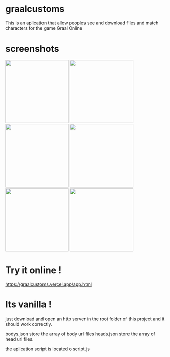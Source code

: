 

# graalcustoms
This is an aplication that allow peoples see and download files and match characters for the game Graal Online


# screenshots

<img src="https://github.com/gustavocodigo/graalcustoms/assets/108258194/7b1fed86-3523-4288-8c6e-0c017f3859d3" height="200">
<img src="https://github.com/gustavocodigo/graalcustoms/assets/108258194/b0b5d692-9872-449f-93ab-752d85b992c9" height="200">
<img src="https://github.com/gustavocodigo/graalcustoms/assets/108258194/228d158a-644f-43f5-83d4-f0c584c9a6b1" height="200">
<img src="https://github.com/gustavocodigo/graalcustoms/assets/108258194/0f42e70d-d3fb-422e-b273-ea10476190e7" height="200">
<img src="https://github.com/gustavocodigo/graalcustoms/assets/108258194/ac071932-046e-4035-9337-4e6d754354a1" height="200">
<img src="https://github.com/gustavocodigo/graalcustoms/assets/108258194/2645e466-0e46-4c20-8f9d-a751ffb22635" height="200">


# Try it online !
https://graalcustoms.vercel.app/app.html


# Its vanilla !
just download and open an http server in the root folder of this project and it should work correctly.

bodys.json store the array of body url files
heads.json store the array of head url files.

the aplication script is located o script.js